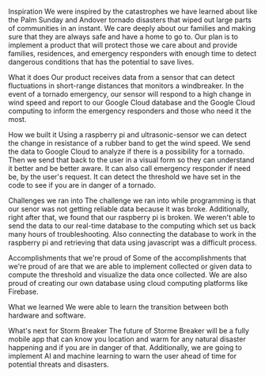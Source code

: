 Inspiration
We were inspired by the catastrophes we have learned about like the Palm Sunday and Andover tornado disasters that wiped out large parts of communities in an instant. We care deeply about our families and making sure that they are always safe and have a home to go to. Our plan is to implement a product that will protect those we care about and provide families, residences, and emergency responders with enough time to detect dangerous conditions that has the potential to save lives.

What it does
Our product receives data from a sensor that can detect fluctuations in short-range distances that monitors a windbreaker. In the event of a tornado emergency, our sensor will respond to a high change in wind speed and report to our Google Cloud database and the Google Cloud computing to inform the emergency responders and those who need it the most.

How we built it
Using a raspberry pi and ultrasonic-sensor we can detect the change in resistance of a rubber band to get the wind speed. We send the data to Google Cloud to analyze if there is a possibility for a tornado. Then we send that back to the user in a visual form so they can understand it better and be better aware. It can also call emergency responder if need be, by the user's request. It can detect the threshold we have set in the code to see if you are in danger of a tornado.

Challenges we ran into
The challenge we ran into while programming is that our senor was not getting reliable data because it was broke. Additionally, right after that, we found that our raspberry pi is broken. We weren't able to send the data to our real-time database to the computing which set us back many hours of troubleshooting. Also connecting the database to work in the raspberry pi and retrieving that data using javascript was a difficult process.

Accomplishments that we're proud of
Some of the accomplishments that we're proud of are that we are able to implement collected or given data to compute the threshold and visualize the data once collected. We are also proud of creating our own database using cloud computing platforms like Firebase.

What we learned
We were able to learn the transition between both hardware and software.

What's next for Storm Breaker
The future of Storme Breaker will be a fully mobile app that can know you location and warm for any natural disaster happening and if you are in danger of that. Additionally, we are going to implement AI and machine learning to warn the user ahead of time for potential threats and disasters.
